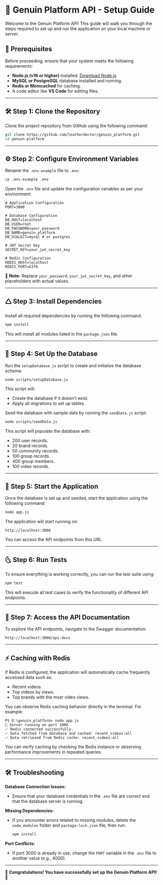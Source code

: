 # 🚀 Genuin Platform API - Setup Guide

Welcome to the Genuin Platform API! This guide will walk you through the steps required to set up and run the application on your local machine or server.

## 📌 Prerequisites
Before proceeding, ensure that your system meets the following requirements:

- **Node.js (v16 or higher)** installed. [Download Node.js](https://nodejs.org/)
- **MySQL or PostgreSQL** database installed and running.
- **Redis or Memcached** for caching.
- A code editor like **VS Code** for editing files.

---

## 🛠 Step 1: Clone the Repository
Clone the project repository from GitHub using the following command:

```bash
git clone https://github.com/leatherdoctor/genuin_platform.git
cd genuin-platform
```

---

## ⚙️ Step 2: Configure Environment Variables
Rename the `.env.example` file to `.env`:

```bash
cp .env.example .env
```

Open the `.env` file and update the configuration variables as per your environment:

```env
# Application Configuration
PORT=3000

# Database Configuration
DB_HOST=localhost
DB_USER=root
DB_PASSWORD=your_password
DB_NAME=genuin_platform
DB_DIALECT=mysql # or postgres

# JWT Secret Key
SECRET_KEY=your_jwt_secret_key

# Redis Configuration
REDIS_HOST=localhost
REDIS_PORT=6379
```

🔹 **Note:** Replace `your_password`, `your_jwt_secret_key`, and other placeholders with actual values.

---

## 🛆 Step 3: Install Dependencies
Install all required dependencies by running the following command:

```bash
npm install
```

This will install all modules listed in the `package.json` file.

---

## 📂 Step 4: Set Up the Database
Run the `setupDatabase.js` script to create and initialize the database schema:

```bash
node scripts/setupDatabase.js  
```

This script will:
- Create the database if it doesn't exist.
- Apply all migrations to set up tables.

Seed the database with sample data by running the `seedData.js` script:

```bash
node scripts/seedData.js   
```

This script will populate the database with:
- 200 user records.
- 20 brand records.
- 50 community records.
- 100 group records.
- 400 group members.
- 100 video records.

---

## 🚀 Step 5: Start the Application
Once the database is set up and seeded, start the application using the following command:

```bash
node app.js
```

The application will start running on:

```
http://localhost:3000
```

You can access the API endpoints from this URL.

---

## 🌜 Step 6: Run Tests
To ensure everything is working correctly, you can run the test suite using:

```bash
npm test
```

This will execute all test cases to verify the functionality of different API endpoints.

---

## 🐝 Step 7: Access the API Documentation
To explore the API endpoints, navigate to the Swagger documentation:

```
http://localhost:3000/api-docs
```

---

## ⚡ Caching with Redis
If Redis is configured, the application will automatically cache frequently accessed data such as:

- Recent videos.
- Top videos by views.
- Top brands with the most video views.

You can observe Redis caching behavior directly in the terminal. For example:

```
PS D:\genuin_platform> node app.js
🚀 Server running on port 3000
✅ Redis connected successfully.
✅ Data fetched from database and cached: recent_videos:all
✅ Data retrieved from Redis cache: recent_videos:all
```

You can verify caching by checking the Redis instance or observing performance improvements in repeated queries.

---

## 🛠 Troubleshooting

**Database Connection Issues:**
- Ensure that your database credentials in the `.env` file are correct and that the database server is running.

**Missing Dependencies:**
- If you encounter errors related to missing modules, delete the `node_modules` folder and `package-lock.json` file, then run:
  
  ```bash
  npm install
  ```

**Port Conflicts:**
- If port 3000 is already in use, change the `PORT` variable in the `.env` file to another value (e.g., 4000).

---

🎉 **Congratulations! You have successfully set up the Genuin Platform API!** 🚀

